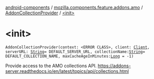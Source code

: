 [android-components](../../index.md) / [mozilla.components.feature.addons.amo](../index.md) / [AddonCollectionProvider](index.md) / [&lt;init&gt;](./-init-.md)

# &lt;init&gt;

`AddonCollectionProvider(context: <ERROR CLASS>, client: `[`Client`](../../mozilla.components.concept.fetch/-client/index.md)`, serverURL: `[`String`](https://kotlinlang.org/api/latest/jvm/stdlib/kotlin/-string/index.html)` = DEFAULT_SERVER_URL, collectionName: `[`String`](https://kotlinlang.org/api/latest/jvm/stdlib/kotlin/-string/index.html)` = DEFAULT_COLLECTION_NAME, maxCacheAgeInMinutes: `[`Long`](https://kotlinlang.org/api/latest/jvm/stdlib/kotlin/-long/index.html)` = -1)`

Provide access to the AMO collections API.
https://addons-server.readthedocs.io/en/latest/topics/api/collections.html

